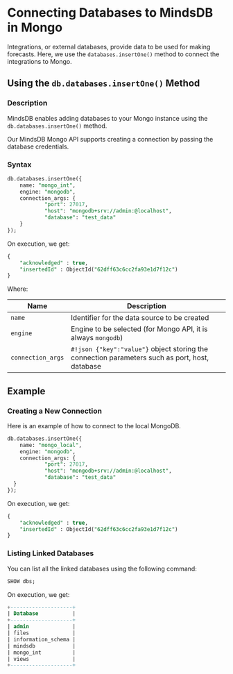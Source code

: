 # Connecting Databases to MindsDB in Mongo

Integrations, or external databases, provide data to be used for making forecasts. Here, we use the `databases.insertOne()` method to connect the integrations to Mongo.

## Using the `db.databases.insertOne()` Method

### Description

MindsDB enables adding databases to your Mongo instance using the `db.databases.insertOne()` method.

Our MindsDB Mongo API supports creating a connection by passing the database credentials.

### Syntax

```sql
db.databases.insertOne({
    name: "mongo_int", 
    engine: "mongodb",
    connection_args: {
            "port": 27017,
            "host": "mongodb+srv://admin:@localhost",
            "database": "test_data"            
    }
});
```

On execution, we get:

```sql
{
	"acknowledged" : true,
	"insertedId" : ObjectId("62dff63c6cc2fa93e1d7f12c")
}
```

Where:

| Name                   | Description                                                                                     |
| ---------------------- | ----------------------------------------------------------------------------------------------- |
| `name`                 | Identifier for the data source to be created                                                     |
| `engine`               | Engine to be selected (for Mongo API, it is always `mongodb`)                                   |
| `connection_args`      | `#!json {"key":"value"}` object storing the connection parameters such as port, host, database  |

## Example

### Creating a New Connection

Here is an example of how to connect to the local MongoDB.

```sql
db.databases.insertOne({
    name: "mongo_local", 
    engine: "mongodb",
    connection_args: {
            "port": 27017,
            "host": "mongodb+srv://admin:@localhost",
            "database": "test_data"            
  }   
});
```

On execution, we get:

```sql
{
	"acknowledged" : true,
	"insertedId" : ObjectId("62dff63c6cc2fa93e1d7f12c")
}
```

### Listing Linked Databases

You can list all the linked databases using the following command:

```sql
SHOW dbs;
```

On execution, we get:

```sql
+--------------------+
| Database           |
+--------------------+
| admin              |
| files              |
| information_schema |             
| mindsdb            |
| mongo_int          |
| views              |
+--------------------+
```
